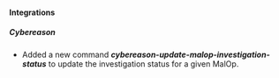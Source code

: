 #### Integrations

##### Cybereason

- Added a new command ***cybereason-update-malop-investigation-status*** to update the investigation status for a given MalOp.
